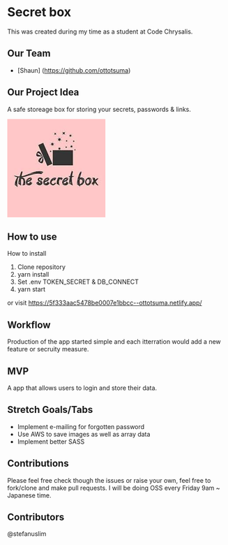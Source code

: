 # Secret box

This was created during my time as a student at Code Chrysalis.

## Our Team

- [Shaun] (https://github.com/ottotsuma)

## Our Project Idea

A safe storeage box for storing your secrets, passwords & links.

![Alt text](client/src/Group1.png?raw=true "Title")

## How to use

How to install
1. Clone repository
2. yarn install
3. Set .env TOKEN_SECRET & DB_CONNECT
4. yarn start

or visit https://5f333aac5478be0007e1bbcc--ottotsuma.netlify.app/

## Workflow

Production of the app started simple and each itterration would add a new feature or secruity measure. 

## MVP

A app that allows users to login and store their data.

## Stretch Goals/Tabs

- Implement e-mailing for forgotten password
- Use AWS to save images as well as array data
- Implement better SASS 

## Contributions

Please feel free check though the issues or raise your own, feel free to fork/clone and make pull requests. 
I will be doing OSS every Friday 9am ~ Japanese time.

## Contributors
@stefanuslim
